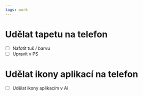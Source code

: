 ```yaml
---
tags: work
---
```


# Udělat tapetu na telefon
- [ ] Nafotit tuš / barvu
- [ ] Upravit v PS
# Udělat ikony aplikací na telefon 
- [ ] Udělat ikony aplikacím v Ai